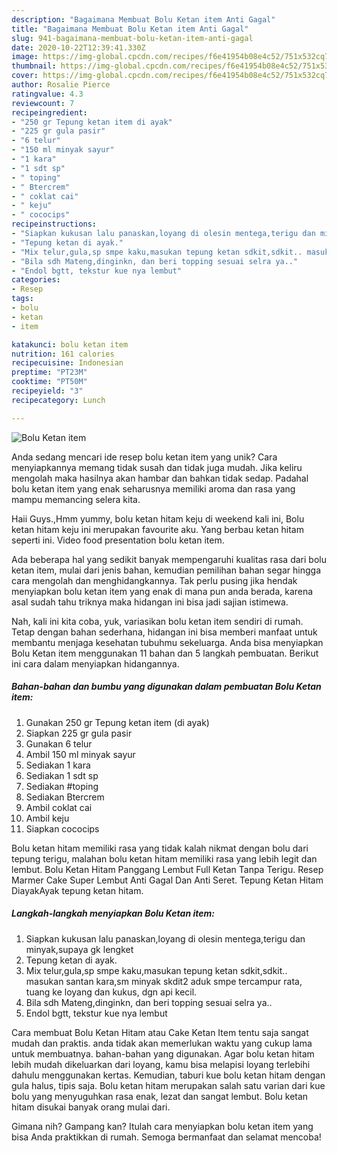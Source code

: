 ```yaml
---
description: "Bagaimana Membuat Bolu Ketan item Anti Gagal"
title: "Bagaimana Membuat Bolu Ketan item Anti Gagal"
slug: 941-bagaimana-membuat-bolu-ketan-item-anti-gagal
date: 2020-10-22T12:39:41.330Z
image: https://img-global.cpcdn.com/recipes/f6e41954b08e4c52/751x532cq70/bolu-ketan-item-foto-resep-utama.jpg
thumbnail: https://img-global.cpcdn.com/recipes/f6e41954b08e4c52/751x532cq70/bolu-ketan-item-foto-resep-utama.jpg
cover: https://img-global.cpcdn.com/recipes/f6e41954b08e4c52/751x532cq70/bolu-ketan-item-foto-resep-utama.jpg
author: Rosalie Pierce
ratingvalue: 4.3
reviewcount: 7
recipeingredient:
- "250 gr Tepung ketan item di ayak"
- "225 gr gula pasir"
- "6 telur"
- "150 ml minyak sayur"
- "1 kara"
- "1 sdt sp"
- " toping"
- " Btercrem"
- " coklat cai"
- " keju"
- " cococips"
recipeinstructions:
- "Siapkan kukusan lalu panaskan,loyang di olesin mentega,terigu dan minyak,supaya gk lengket"
- "Tepung ketan di ayak."
- "Mix telur,gula,sp smpe kaku,masukan tepung ketan sdkit,sdkit.. masukan santan kara,sm minyak skdit2 aduk smpe tercampur rata, tuang ke loyang dan kukus, dgn api kecil."
- "Bila sdh Mateng,dinginkn, dan beri topping sesuai selra ya.."
- "Endol bgtt, tekstur kue nya lembut"
categories:
- Resep
tags:
- bolu
- ketan
- item

katakunci: bolu ketan item 
nutrition: 161 calories
recipecuisine: Indonesian
preptime: "PT23M"
cooktime: "PT50M"
recipeyield: "3"
recipecategory: Lunch

---
```



![Bolu Ketan item](https://img-global.cpcdn.com/recipes/f6e41954b08e4c52/751x532cq70/bolu-ketan-item-foto-resep-utama.jpg)

Anda sedang mencari ide resep bolu ketan item yang unik? Cara menyiapkannya memang tidak susah dan tidak juga mudah. Jika keliru mengolah maka hasilnya akan hambar dan bahkan tidak sedap. Padahal bolu ketan item yang enak seharusnya memiliki aroma dan rasa yang mampu memancing selera kita.

Haii Guys.,Hmm yummy, bolu ketan hitam keju di weekend kali ini, Bolu ketan hitam keju ini merupakan favourite aku. Yang berbau ketan hitam seperti ini. Video food presentation bolu ketan item.

Ada beberapa hal yang sedikit banyak mempengaruhi kualitas rasa dari bolu ketan item, mulai dari jenis bahan, kemudian pemilihan bahan segar hingga cara mengolah dan menghidangkannya. Tak perlu pusing jika hendak menyiapkan bolu ketan item yang enak di mana pun anda berada, karena asal sudah tahu triknya maka hidangan ini bisa jadi sajian istimewa.


Nah, kali ini kita coba, yuk, variasikan bolu ketan item sendiri di rumah. Tetap dengan bahan sederhana, hidangan ini bisa memberi manfaat untuk membantu menjaga kesehatan tubuhmu sekeluarga. Anda bisa menyiapkan Bolu Ketan item menggunakan 11 bahan dan 5 langkah pembuatan. Berikut ini cara dalam menyiapkan hidangannya.

<!--inarticleads1-->

##### Bahan-bahan dan bumbu yang digunakan dalam pembuatan Bolu Ketan item:

1. Gunakan 250 gr Tepung ketan item (di ayak)
1. Siapkan 225 gr gula pasir
1. Gunakan 6 telur
1. Ambil 150 ml minyak sayur
1. Sediakan 1 kara
1. Sediakan 1 sdt sp
1. Sediakan  #toping
1. Sediakan  Btercrem
1. Ambil  coklat cai
1. Ambil  keju
1. Siapkan  cococips


Bolu ketan hitam memiliki rasa yang tidak kalah nikmat dengan bolu dari tepung terigu, malahan bolu ketan hitam memiliki rasa yang lebih legit dan lembut. Bolu Ketan Hitam Panggang Lembut Full Ketan Tanpa Terigu. Resep Marmer Cake Super Lembut Anti Gagal Dan Anti Seret. Tepung Ketan Hitam DiayakAyak tepung ketan hitam. 

<!--inarticleads2-->

##### Langkah-langkah menyiapkan Bolu Ketan item:

1. Siapkan kukusan lalu panaskan,loyang di olesin mentega,terigu dan minyak,supaya gk lengket
1. Tepung ketan di ayak.
1. Mix telur,gula,sp smpe kaku,masukan tepung ketan sdkit,sdkit.. masukan santan kara,sm minyak skdit2 aduk smpe tercampur rata, tuang ke loyang dan kukus, dgn api kecil.
1. Bila sdh Mateng,dinginkn, dan beri topping sesuai selra ya..
1. Endol bgtt, tekstur kue nya lembut


Cara membuat Bolu Ketan Hitam atau Cake Ketan Item tentu saja sangat mudah dan praktis. anda tidak akan memerlukan waktu yang cukup lama untuk membuatnya. bahan-bahan yang digunakan. Agar bolu ketan hitam lebih mudah dikeluarkan dari loyang, kamu bisa melapisi loyang terlebihi dahulu menggunakan kertas. Kemudian, taburi kue bolu ketan hitam dengan gula halus, tipis saja. Bolu ketan hitam merupakan salah satu varian dari kue bolu yang menyuguhkan rasa enak, lezat dan sangat lembut. Bolu ketan hitam disukai banyak orang mulai dari. 

Gimana nih? Gampang kan? Itulah cara menyiapkan bolu ketan item yang bisa Anda praktikkan di rumah. Semoga bermanfaat dan selamat mencoba!
